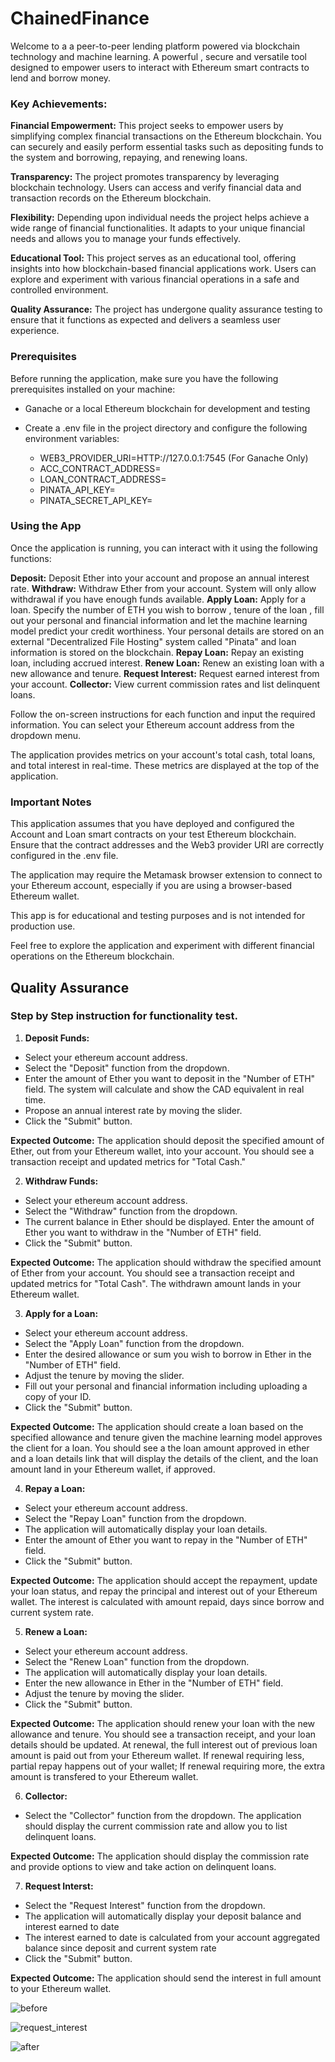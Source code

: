 # ChainedFinance

Welcome to a a peer-to-peer lending platform powered via blockchain technology and machine learning. A powerful , secure and versatile tool designed to empower users to interact with Ethereum smart contracts to lend and borrow money. 

### Key Achievements:

**Financial Empowerment:** This project seeks to empower users by simplifying complex financial transactions on the Ethereum blockchain. You can securely and easily perform essential tasks such as depositing funds to the system and borrowing, repaying, and renewing loans.

**Transparency:** The project promotes transparency by leveraging blockchain technology. Users can access and verify financial data and transaction records on the Ethereum blockchain.

**Flexibility:** Depending upon individual needs the project helps achieve a wide range of financial functionalities. It adapts to your unique financial needs and allows you to manage your funds effectively.

**Educational Tool:** This project serves as an educational tool, offering insights into how blockchain-based financial applications work. Users can explore and experiment with various financial operations in a safe and controlled environment.

**Quality Assurance:** The project has undergone quality assurance testing to ensure that it functions as expected and delivers a seamless user experience. 

### Prerequisites

Before running the application, make sure you have the following prerequisites installed on your machine:

* Ganache or a local Ethereum blockchain for development and testing
* Create a .env file in the project directory and configure the following environment variables:
    
    * WEB3_PROVIDER_URI=HTTP://127.0.0.1:7545 (For Ganache Only)
    * ACC_CONTRACT_ADDRESS=
    * LOAN_CONTRACT_ADDRESS=
    * PINATA_API_KEY=
    * PINATA_SECRET_API_KEY=


### Using the App

Once the application is running, you can interact with it using the following functions:

**Deposit:** Deposit Ether into your account and propose an annual interest rate.
**Withdraw:** Withdraw Ether from your account. System will only allow withdrawal if you have enough funds available.
**Apply Loan:** Apply for a loan. Specify the number of ETH you wish to borrow , tenure of the loan , fill out your personal and financial information and let the machine learning model predict your credit worthiness. Your personal details are stored on an external "Decentralized File Hosting" system called "Pinata" and loan information is stored on the blockchain.
**Repay Loan:** Repay an existing loan, including accrued interest.
**Renew Loan:** Renew an existing loan with a new allowance and tenure.
**Request Interest:** Request earned interest from your account.
**Collector:** View current commission rates and list delinquent loans.

Follow the on-screen instructions for each function and input the required information. You can select your Ethereum account address from the dropdown menu.

The application provides metrics on your account's total cash, total loans, and total interest in real-time. These metrics are displayed at the top of the application.

### Important Notes

This application assumes that you have deployed and configured the Account and Loan smart contracts on your test Ethereum blockchain. Ensure that the contract addresses and the Web3 provider URI are correctly configured in the .env file.

The application may require the Metamask browser extension to connect to your Ethereum account, especially if you are using a browser-based Ethereum wallet.

This app is for educational and testing purposes and is not intended for production use.

Feel free to explore the application and experiment with different financial operations on the Ethereum blockchain.


## Quality Assurance 

### Step by Step instruction for functionality test.

1. **Deposit Funds:**

* Select your ethereum account address.
* Select the "Deposit" function from the dropdown.
* Enter the amount of Ether you want to deposit in the "Number of ETH" field. The system will calculate and show the CAD equivalent in real time.
* Propose an annual interest rate by moving the slider.
* Click the "Submit" button.

**Expected Outcome:** The application should deposit the specified amount of Ether, out from your Ethereum wallet, into your account. You should see a transaction receipt and updated metrics for "Total Cash."

2. **Withdraw Funds:**

* Select your ethereum account address.
* Select the "Withdraw" function from the dropdown.
* The current balance in Ether should be displayed. Enter the amount of Ether you want to withdraw in the "Number of ETH" field.
* Click the "Submit" button.

**Expected Outcome:** The application should withdraw the specified amount of Ether from your account. You should see a transaction receipt and updated metrics for "Total Cash". The withdrawn amount lands in your Ethereum wallet.

3. **Apply for a Loan:**

* Select your ethereum account address.
* Select the "Apply Loan" function from the dropdown.
* Enter the desired allowance or sum you wish to borrow in Ether in the "Number of ETH" field.
* Adjust the tenure by moving the slider.
* Fill out your personal and financial information including uploading a copy of your ID.
* Click the "Submit" button.

**Expected Outcome:** The application should create a loan based on the specified allowance and tenure given the machine learning model approves the client for a loan. You should see a the loan amount approved in ether and a loan details link that will display the details of the client, and the loan amount land in your Ethereum wallet, if approved.

4. **Repay a Loan:**

* Select your ethereum account address.
* Select the "Repay Loan" function from the dropdown.
* The application will automatically display your loan details.
* Enter the amount of Ether you want to repay in the "Number of ETH" field.
* Click the "Submit" button.

**Expected Outcome:** The application should accept the repayment, update your loan status, and repay the principal and interest out of your Ethereum wallet. The interest is calculated with amount repaid, days since borrow and current system rate.

5. **Renew a Loan:**

* Select your ethereum account address.
* Select the "Renew Loan" function from the dropdown.
* The application will automatically display your loan details.
* Enter the new allowance in Ether in the "Number of ETH" field.
* Adjust the tenure by moving the slider.
* Click the "Submit" button.

**Expected Outcome:** The application should renew your loan with the new allowance and tenure. You should see a transaction receipt, and your loan details should be updated. At renewal, the full interest out of previous loan amount is paid out from your Ethereum wallet. If renewal requiring less, partial repay happens out of your wallet; If renewal requiring more, the extra amount is transfered to your Ethereum wallet.

6. **Collector:**

* Select the "Collector" function from the dropdown.
The application should display the current commission rate and allow you to list delinquent loans.

**Expected Outcome:** The application should display the commission rate and provide options to view and take action on delinquent loans.

7. **Request Interst:**

* Select the "Request Interest" function from the dropdown.
* The application will automatically display your deposit balance and interest earned to date
* The interest earned to date is calculated from your account aggregated balance since deposit and current system rate
* Click the "Submit" button.

**Expected Outcome:** The application should send the interest in full amount to your Ethereum wallet.

![before](Images/before_request_interest_0x481.png)

![request_interest](Images/request_interest_0x481.png)

![after](Images/after_reqeust_interest_0x481.png)
